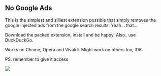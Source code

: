 ## No Google Ads

This is the simplest and silliest extension possible that simply removes the google injected ads from the google search results.
Yeah... that...

Download the packed extension, install and be happy.
Also.. use DuckDuckGo.

Works on Chome, Opera and Vivaldi. Might work on others too, IDK.


PS: remember to give it access

![](https://image.prntscr.com/image/TSPMLiIpQVaMgd9cazccLA.png)
